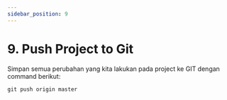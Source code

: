 ```yaml
---
sidebar_position: 9
---
```


# 9. Push Project to Git

Simpan semua perubahan yang kita lakukan pada project ke GIT dengan command berikut:

```shell
git push origin master
```
